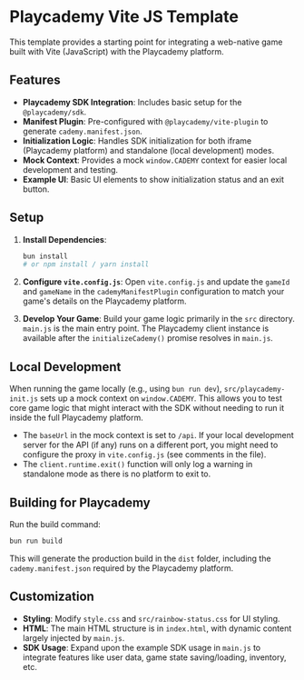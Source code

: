 # Playcademy Vite JS Template

This template provides a starting point for integrating a web-native game built with Vite (JavaScript) with the Playcademy platform.

## Features

- **Playcademy SDK Integration**: Includes basic setup for the `@playcademy/sdk`.
- **Manifest Plugin**: Pre-configured with `@playcademy/vite-plugin` to generate `cademy.manifest.json`.
- **Initialization Logic**: Handles SDK initialization for both iframe (Playcademy platform) and standalone (local development) modes.
- **Mock Context**: Provides a mock `window.CADEMY` context for easier local development and testing.
- **Example UI**: Basic UI elements to show initialization status and an exit button.

## Setup

1.  **Install Dependencies**:

    ```bash
    bun install
    # or npm install / yarn install
    ```

2.  **Configure `vite.config.js`**:
    Open `vite.config.js` and update the `gameId` and `gameName` in the `cademyManifestPlugin` configuration to match your game's details on the Playcademy platform.

3.  **Develop Your Game**:
    Build your game logic primarily in the `src` directory. `main.js` is the main entry point.
    The Playcademy client instance is available after the `initializeCademy()` promise resolves in `main.js`.

## Local Development

When running the game locally (e.g., using `bun run dev`), `src/playcademy-init.js` sets up a mock context on `window.CADEMY`. This allows you to test core game logic that might interact with the SDK without needing to run it inside the full Playcademy platform.

- The `baseUrl` in the mock context is set to `/api`. If your local development server for the API (if any) runs on a different port, you might need to configure the proxy in `vite.config.js` (see comments in the file).
- The `client.runtime.exit()` function will only log a warning in standalone mode as there is no platform to exit to.

## Building for Playcademy

Run the build command:

```bash
bun run build
```

This will generate the production build in the `dist` folder, including the `cademy.manifest.json` required by the Playcademy platform.

## Customization

- **Styling**: Modify `style.css` and `src/rainbow-status.css` for UI styling.
- **HTML**: The main HTML structure is in `index.html`, with dynamic content largely injected by `main.js`.
- **SDK Usage**: Expand upon the example SDK usage in `main.js` to integrate features like user data, game state saving/loading, inventory, etc.
